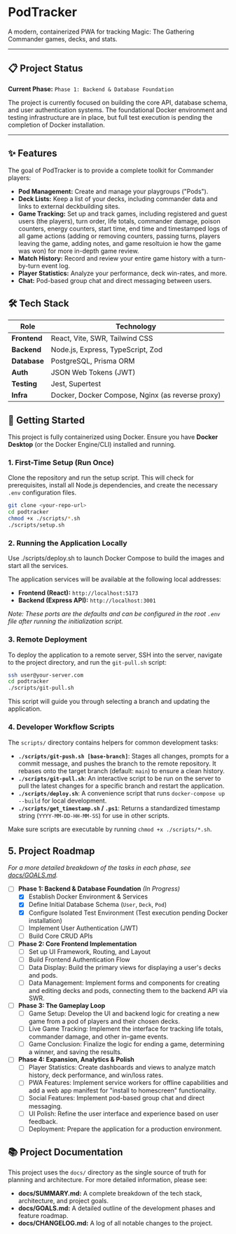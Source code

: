 # PodTracker

A modern, containerized PWA for tracking Magic: The Gathering Commander games, decks, and stats.

---

## 📋 Project Status

**Current Phase:** `Phase 1: Backend & Database Foundation`

The project is currently focused on building the core API, database schema, and user authentication systems. The foundational Docker environment and testing infrastructure are in place, but full test execution is pending the completion of Docker installation.

---

## ✨ Features

The goal of PodTracker is to provide a complete toolkit for Commander players:

- **Pod Management:** Create and manage your playgroups ("Pods").
- **Deck Lists:** Keep a list of your decks, including commander data and links to external deckbuilding sites.
- **Game Tracking:** Set up and track games, including registered and guest users (the players), turn order, life totals, commander damage, poison counters, energy counters, start time, end time and timestamped logs of all game actions (adding or removing counters, passing turns, players leaving the game, adding notes, and game resoltuion ie how the game was won) for more in-depth game review.
- **Match History:** Record and review your entire game history with a turn-by-turn event log.
- **Player Statistics:** Analyze your performance, deck win-rates, and more.
- **Chat:** Pod-based group chat and direct messaging between users.
## 🛠️ Tech Stack

| Role          | Technology                                       |
|---------------|--------------------------------------------------|
| **Frontend**  | React, Vite, SWR, Tailwind CSS                   |
| **Backend**   | Node.js, Express, TypeScript, Zod                |
| **Database**  | PostgreSQL, Prisma ORM                           |
| **Auth**      | JSON Web Tokens (JWT)                            |
| **Testing**   | Jest, Supertest                                  |
| **Infra**     | Docker, Docker Compose, Nginx (as reverse proxy) |

## 🚀 Getting Started

This project is fully containerized using Docker. Ensure you have **Docker Desktop** (or the Docker Engine/CLI) installed and running.

### 1. First-Time Setup (Run Once)

Clone the repository and run the setup script. This will check for prerequisites, install all Node.js dependencies, and create the necessary `.env` configuration files.

```bash
git clone <your-repo-url>
cd podtracker
chmod +x ./scripts/*.sh
./scripts/setup.sh
```

### 2. Running the Application Locally

Use ./scripts/deploy.sh to launch Docker Compose to build the images and start all the services.


The application services will be available at the following local addresses:

- **Frontend (React):** `http://localhost:5173`
- **Backend (Express API):** `http://localhost:3001`

*Note: These ports are the defaults and can be configured in the root `.env` file after running the initialization script.*

### 3. Remote Deployment

To deploy the application to a remote server, SSH into the server, navigate to the project directory, and run the `git-pull.sh` script:

```bash
ssh user@your-server.com
cd podtracker
./scripts/git-pull.sh
```

This script will guide you through selecting a branch and updating the application.

### 4. Developer Workflow Scripts

The `scripts/` directory contains helpers for common development tasks:

- **`./scripts/git-push.sh [base-branch]`**: Stages all changes, prompts for a commit message, and pushes the branch to the remote repository. It rebases onto the target branch (default: `main`) to ensure a clean history.
- **`./scripts/git-pull.sh`**: An interactive script to be run on the server to pull the latest changes for a specific branch and restart the application.
- **`./scripts/deploy.sh`**: A convenience script that runs `docker-compose up --build` for local development.
- **`./scripts/get_timestamp.sh` / `.ps1`**: Returns a standardized timestamp string (`YYYY-MM-DD-HH-MM-SS`) for use in other scripts.

Make sure scripts are executable by running `chmod +x ./scripts/*.sh`.

## 5. Project Roadmap

*For a more detailed breakdown of the tasks in each phase, see [docs/GOALS.md](./docs/GOALS.md).*

- [ ] **Phase 1: Backend & Database Foundation** *(In Progress)*
  - [x] Establish Docker Environment & Services
  - [x] Define Initial Database Schema (`User`, `Deck`, `Pod`)
  - [x] Configure Isolated Test Environment (Test execution pending Docker installation)
  - [ ] Implement User Authentication (JWT)
  - [ ] Build Core CRUD APIs

- [ ] **Phase 2: Core Frontend Implementation**
  - [ ] Set up UI Framework, Routing, and Layout
  - [ ] Build Frontend Authentication Flow
  - [ ] Data Display: Build the primary views for displaying a user's decks and pods.
  - [ ] Data Management: Implement forms and components for creating and editing decks and pods, connecting them to the backend API via SWR.

- [ ] **Phase 3: The Gameplay Loop**
  - [ ] Game Setup: Develop the UI and backend logic for creating a new game from a pod of players and their chosen decks.
  - [ ] Live Game Tracking: Implement the interface for tracking life totals, commander damage, and other in-game events.
  - [ ] Game Conclusion: Finalize the logic for ending a game, determining a winner, and saving the results.

- [ ] **Phase 4: Expansion, Analytics & Polish**
  - [ ] Player Statistics: Create dashboards and views to analyze match history, deck performance, and win/loss rates.
  - [ ] PWA Features: Implement service workers for offline capabilities and add a web app manifest for "install to homescreen" functionality.
  - [ ] Social Features: Implement pod-based group chat and direct messaging.
  - [ ] UI Polish: Refine the user interface and experience based on user feedback.
  - [ ] Deployment: Prepare the application for a production environment.

## 📚 Project Documentation

This project uses the `docs/` directory as the single source of truth for planning and architecture. For more detailed information, please see:

- **docs/SUMMARY.md:** A complete breakdown of the tech stack, architecture, and project goals.
- **docs/GOALS.md:** A detailed outline of the development phases and feature roadmap.
- **docs/CHANGELOG.md:** A log of all notable changes to the project.